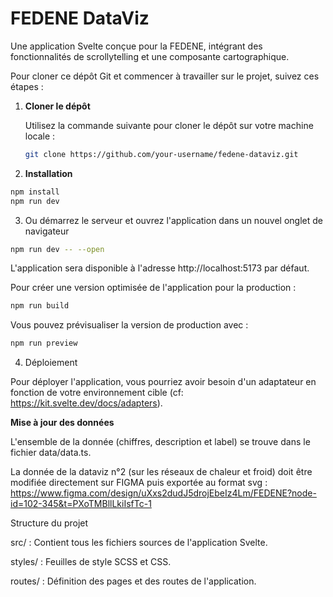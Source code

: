 # FEDENE DataViz

Une application Svelte conçue pour la FEDENE, intégrant des fonctionnalités de scrollytelling et une composante cartographique.

Pour cloner ce dépôt Git et commencer à travailler sur le projet, suivez ces étapes :

1. **Cloner le dépôt**

   Utilisez la commande suivante pour cloner le dépôt sur votre machine locale :

   ```bash
   git clone https://github.com/your-username/fedene-dataviz.git
   ```

2. **Installation**

```bash
npm install
npm run dev
```

3. Ou démarrez le serveur et ouvrez l'application dans un nouvel onglet de navigateur

```bash
npm run dev -- --open
```

L'application sera disponible à l'adresse http://localhost:5173 par défaut.

Pour créer une version optimisée de l'application pour la production :

```bash
npm run build
```

Vous pouvez prévisualiser la version de production avec :

```bash
npm run preview
```

4. Déploiement

Pour déployer l'application, vous pourriez avoir besoin d'un adaptateur en fonction de votre environnement cible (cf: https://kit.svelte.dev/docs/adapters).

**Mise à jour des données**

L'ensemble de la donnée (chiffres, description et label) se trouve dans le fichier data/data.ts. 

La donnée de la dataviz n°2 (sur les réseaux de chaleur et froid) doit être modifiée directement sur FIGMA puis exportée au format svg : https://www.figma.com/design/uXxs2dudJ5drojEbeIz4Lm/FEDENE?node-id=102-345&t=PXoTMBllLkiIsfTc-1


Structure du projet

src/ : Contient tous les fichiers sources de l'application Svelte.

styles/ : Feuilles de style SCSS et CSS.

routes/ : Définition des pages et des routes de l'application.

```

```
